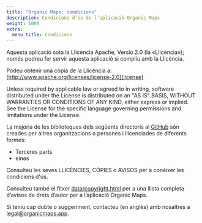 ```yaml
---
title: "Organic Maps: condicions"
description: Condicions d’ús de l’aplicació Organic Maps
weight: 1000
extra:
  menu_title: Condicions
---
```


Aquesta aplicació sota la Llicència Apache, Versió 2.0 (la «Llicència»);
només podreu fer servir aquesta aplicació si compliu amb la Llicència.

Podeu obtenir una còpia de la Llicència a:
[http://www.apache.org/licenses/license-2.0][license]

Unless required by applicable law or agreed to in writing, software distributed under the License is distributed on an "AS IS" BASIS, WITHOUT WARRANTIES OR CONDITIONS OF ANY KIND, either express or implied. See the License for the specific language governing permissions and limitations under the License.

La majoria de les biblioteques dels següents directoris al [GitHub][github]
són creades per altres organitzacions o persones i llicenciades de diferents
formes:

- Terceres parts
- eines

Consulteu les seves LLICÈNCIES, CÒPIES o AVISOS per a conèixer les
condicions d'ús.

Consulteu també el fitxer [data/copyright.html][copyright] per a una llista
completa d’avisos de drets d’autor per a l’aplicació Organic Maps.

Si teniu cap dubte o suggeriment, contacteu (en anglès) amb nosaltres a
[legal@organicmaps.app](mailto:legal@organicmaps.app).

[github]: https://github.com/organicmaps/organicmaps
[license]: http://www.apache.org/licenses/LICENSE-2.0
[copyright]: https://htmlpreview.github.io/?https://github.com/organicmaps/organicmaps/master/data/copyright.html
